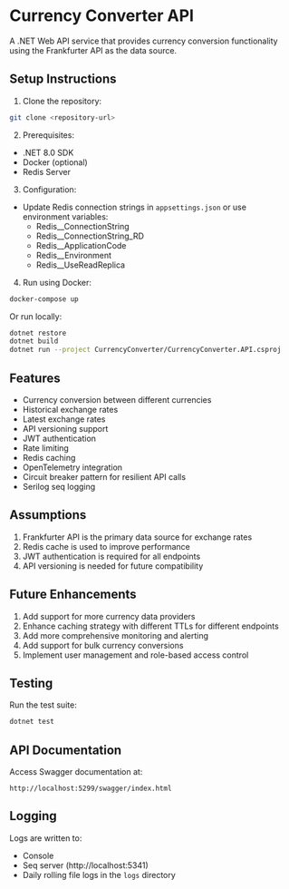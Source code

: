 # Currency Converter API

A .NET Web API service that provides currency conversion functionality using the Frankfurter API as the data source.

## Setup Instructions

1. Clone the repository:
```sh
git clone <repository-url>
```

2. Prerequisites:
- .NET 8.0 SDK
- Docker (optional)
- Redis Server

3. Configuration:
- Update Redis connection strings in `appsettings.json` or use environment variables:
  - Redis__ConnectionString
  - Redis__ConnectionString_RD
  - Redis__ApplicationCode
  - Redis__Environment
  - Redis__UseReadReplica

4. Run using Docker:
```sh
docker-compose up
```

Or run locally:
```sh
dotnet restore
dotnet build
dotnet run --project CurrencyConverter/CurrencyConverter.API.csproj
```

## Features

- Currency conversion between different currencies
- Historical exchange rates
- Latest exchange rates
- API versioning support
- JWT authentication
- Rate limiting
- Redis caching
- OpenTelemetry integration
- Circuit breaker pattern for resilient API calls
- Serilog seq logging

## Assumptions

1. Frankfurter API is the primary data source for exchange rates
2. Redis cache is used to improve performance
3. JWT authentication is required for all endpoints
4. API versioning is needed for future compatibility

## Future Enhancements

1. Add support for more currency data providers
2. Enhance caching strategy with different TTLs for different endpoints
3. Add more comprehensive monitoring and alerting
4. Add support for bulk currency conversions
5. Implement user management and role-based access control

## Testing

Run the test suite:
```sh
dotnet test
```

## API Documentation

Access Swagger documentation at:
```
http://localhost:5299/swagger/index.html
```

## Logging

Logs are written to:
- Console
- Seq server (http://localhost:5341)
- Daily rolling file logs in the `logs` directory